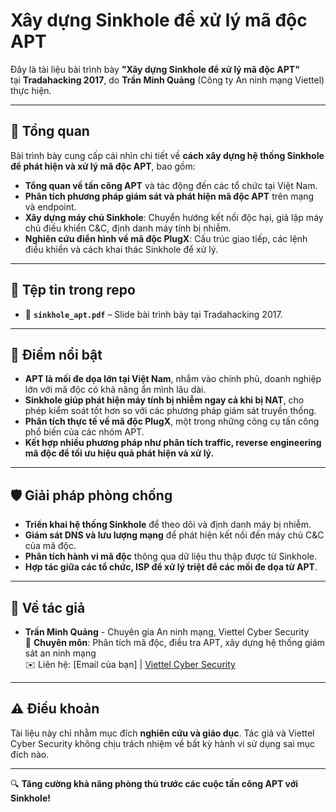 # Xây dựng Sinkhole để xử lý mã độc APT

Đây là tài liệu bài trình bày **"Xây dựng Sinkhole để xử lý mã độc APT"**  
tại **Tradahacking 2017**, do **Trần Minh Quảng** (Công ty An ninh mạng Viettel) thực hiện.

---

## 📌 Tổng quan
Bài trình bày cung cấp cái nhìn chi tiết về **cách xây dựng hệ thống Sinkhole để phát hiện và xử lý mã độc APT**, bao gồm:
- **Tổng quan về tấn công APT** và tác động đến các tổ chức tại Việt Nam.
- **Phân tích phương pháp giám sát và phát hiện mã độc APT** trên mạng và endpoint.
- **Xây dựng máy chủ Sinkhole**: Chuyển hướng kết nối độc hại, giả lập máy chủ điều khiển C&C, định danh máy tính bị nhiễm.
- **Nghiên cứu điển hình về mã độc PlugX**: Cấu trúc giao tiếp, các lệnh điều khiển và cách khai thác Sinkhole để xử lý.

---

## 📂 Tệp tin trong repo
- 📄 **`sinkhole_apt.pdf`** – Slide bài trình bày tại Tradahacking 2017.

---

## 🚀 Điểm nổi bật
- **APT là mối đe dọa lớn tại Việt Nam**, nhắm vào chính phủ, doanh nghiệp lớn với mã độc có khả năng ẩn mình lâu dài.
- **Sinkhole giúp phát hiện máy tính bị nhiễm ngay cả khi bị NAT**, cho phép kiểm soát tốt hơn so với các phương pháp giám sát truyền thống.
- **Phân tích thực tế về mã độc PlugX**, một trong những công cụ tấn công phổ biến của các nhóm APT.
- **Kết hợp nhiều phương pháp như phân tích traffic, reverse engineering mã độc để tối ưu hiệu quả phát hiện và xử lý.**

---

## 🛡 Giải pháp phòng chống
- **Triển khai hệ thống Sinkhole** để theo dõi và định danh máy bị nhiễm.
- **Giám sát DNS và lưu lượng mạng** để phát hiện kết nối đến máy chủ C&C của mã độc.
- **Phân tích hành vi mã độc** thông qua dữ liệu thu thập được từ Sinkhole.
- **Hợp tác giữa các tổ chức, ISP để xử lý triệt để các mối đe dọa từ APT**.

---

## 📢 Về tác giả
- **Trần Minh Quảng** - Chuyên gia An ninh mạng, Viettel Cyber Security  
  📍 **Chuyên môn**: Phân tích mã độc, điều tra APT, xây dựng hệ thống giám sát an ninh mạng  
  ✉️ Liên hệ: [Email của bạn] | [Viettel Cyber Security](https://viettelcybersecurity.com)

---

## ⚠️ Điều khoản
Tài liệu này chỉ nhằm mục đích **nghiên cứu và giáo dục**. Tác giả và Viettel Cyber Security không chịu trách nhiệm về bất kỳ hành vi sử dụng sai mục đích nào.

---

🔍 **Tăng cường khả năng phòng thủ trước các cuộc tấn công APT với Sinkhole!**
